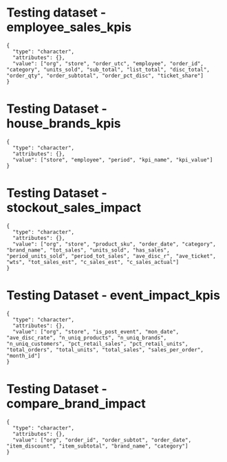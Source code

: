 # Testing dataset - employee_sales_kpis

    {
      "type": "character",
      "attributes": {},
      "value": ["org", "store", "order_utc", "employee", "order_id", "category", "units_sold", "sub_total", "list_total", "disc_total", "order_qty", "order_subtotal", "order_pct_disc", "ticket_share"]
    }

# Testing Dataset - house_brands_kpis

    {
      "type": "character",
      "attributes": {},
      "value": ["store", "employee", "period", "kpi_name", "kpi_value"]
    }

# Testing Dataset - stockout_sales_impact

    {
      "type": "character",
      "attributes": {},
      "value": ["org", "store", "product_sku", "order_date", "category", "brand_name", "tot_sales", "units_sold", "has_sales", "period_units_sold", "period_tot_sales", "ave_disc_r", "ave_ticket", "wts", "tot_sales_est", "c_sales_est", "c_sales_actual"]
    }

# Testing Dataset - event_impact_kpis

    {
      "type": "character",
      "attributes": {},
      "value": ["org", "store", "is_post_event", "mon_date", "ave_disc_rate", "n_uniq_products", "n_uniq_brands", "n_uniq_customers", "pct_retail_sales", "pct_retail_units", "total_orders", "total_units", "total_sales", "sales_per_order", "month_id"]
    }

# Testing Dataset - compare_brand_impact

    {
      "type": "character",
      "attributes": {},
      "value": ["org", "order_id", "order_subtot", "order_date", "item_discount", "item_subtotal", "brand_name", "category"]
    }


